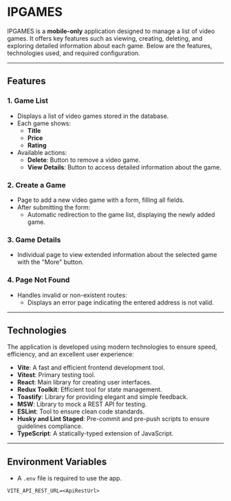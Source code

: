 # IPGAMES

IPGAMES is a **mobile-only** application designed to manage a list of video games. It offers key features such as viewing, creating, deleting, and exploring detailed information about each game. Below are the features, technologies used, and required configuration.

---

## **Features**

### 1. **Game List**

- Displays a list of video games stored in the database.
- Each game shows:
  - **Title**
  - **Price**
  - **Rating**
- Available actions:
  - **Delete**: Button to remove a video game.
  - **View Details**: Button to access detailed information about the game.

### 2. **Create a Game**

- Page to add a new video game with a form, filling all fields.
- After submitting the form:
  - Automatic redirection to the game list, displaying the newly added game.

### 3. **Game Details**

- Individual page to view extended information about the selected game with the "More" button.

### 4. **Page Not Found**

- Handles invalid or non-existent routes:
  - Displays an error page indicating the entered address is not valid.

---

## **Technologies**

The application is developed using modern technologies to ensure speed, efficiency, and an excellent user experience:

- **Vite**: A fast and efficient frontend development tool.
- **Vitest**: Primary testing tool.
- **React**: Main library for creating user interfaces.
- **Redux Toolkit**: Efficient tool for state management.
- **Toastify**: Library for providing elegant and simple feedback.
- **MSW**: Library to mock a REST API for testing.
- **ESLint**: Tool to ensure clean code standards.
- **Husky and Lint Staged**: Pre-commit and pre-push scripts to ensure guidelines compliance.
- **TypeScript**: A statically-typed extension of JavaScript.

---

## **Environment Variables**

- A `.env` file is required to use the app.

```env
VITE_API_REST_URL=<ApiRestUrl>
```
